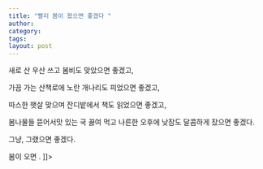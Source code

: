 ```yaml
---
title: "빨리 봄이 왔으면 좋겠다 "
author:
category: 
tags: 
layout: post
---
```


새로 산 우산 쓰고 봄비도 맞았으면 좋겠고,

가끔 가는 산책로에 노란 개나리도 피었으면 좋겠고,

따스한 햇살 맞으며 잔디밭에서 책도 읽었으면 좋겠고,

봄나물들 뜯어서맛 있는 국 끓여 먹고 나른한 오후에 낮잠도 달콤하게 잤으면 좋겠다.

그냥, 그랬으면 좋겠다.

봄이 오면  . ]]>

